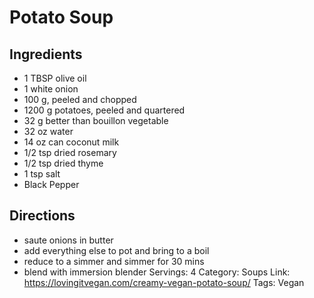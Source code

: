 # Potato Soup
## Ingredients
- 1 TBSP olive oil
- 1 white onion
- 100 g, peeled and chopped
- 1200 g potatoes, peeled and quartered
- 32 g better than bouillon vegetable
- 32 oz water
- 14 oz can coconut milk
- 1/2 tsp dried rosemary
- 1/2 tsp dried thyme
- 1 tsp salt
- Black Pepper
## Directions
- saute onions in butter
- add everything else to pot and bring to a boil
- reduce to a simmer and simmer for 30 mins
- blend with immersion blender
Servings: 4
Category: Soups
Link: https://lovingitvegan.com/creamy-vegan-potato-soup/
Tags: Vegan
